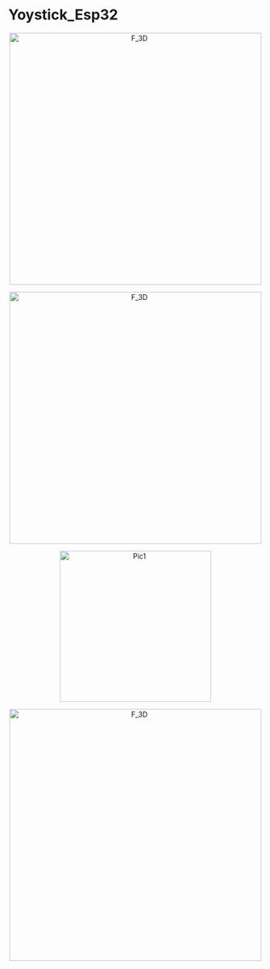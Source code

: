 # Yoystick_Esp32
<p align="center">
  <img src="https://github.com/Trongnguyen004/Yoystick_Esp32/assets/137270832/705a848b-7723-492b-9d96-55c484137a07" alt="F_3D" width="500">
</p>

<p align="center">
  <img src="https://github.com/Trongnguyen004/Yoystick_Esp32/assets/137270832/70095165-19d5-4a5e-9133-0f66a883bc5e" alt="F_3D" width="500">
</p>



<p align="center">
  <img src="https://github.com/Trongnguyen004/Yoystick_Esp32/assets/137270832/501d87df-ccd2-45fa-85be-3063181288e9" alt="Pic1" width="300">
</p>

<p align="center">
  <img src="https://github.com/Trongnguyen004/Yoystick_Esp32/assets/137270832/33f82fae-8a4b-4dd5-9a90-5242ded59f46" alt="F_3D" width="500">
</p>

